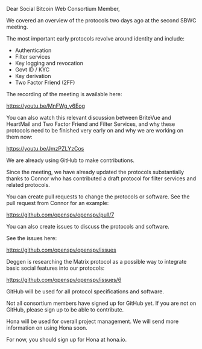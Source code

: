 Dear Social Bitcoin Web Consortium Member,

We covered an overview of the protocols two days ago at the second SBWC meeting.

The most important early protocols revolve around identity and include:

* Authentication
* Filter services
* Key logging and revocation
* Govt ID / KYC
* Key derivation
* Two Factor Friend (2FF)

The recording of the meeting is available here:

https://youtu.be/MnFWg_y6Eog

You can also watch this relevant discussion between BriteVue and HeartMail and Two Factor Friend and Filter Services, and why these protocols need to be finished very early on and why we are working on them now:

https://youtu.be/JmzPZLYzCos

We are already using GitHub to make contributions.

Since the meeting, we have already updated the protocols substantially thanks to Connor who has contributed a draft protocol for filter services and related protocols.

You can create pull requests to change the protocols or software. See the pull request from Connor for an example:

https://github.com/openspv/openspv/pull/7

You can also create issues to discuss the protocols and software.

See the issues here:

https://github.com/openspv/openspv/issues

Deggen is researching the Matrix protocol as a possible way to integrate basic social features into our protocols:

https://github.com/openspv/openspv/issues/6

GitHub will be used for all protocol specifications and software.

Not all consortium members have signed up for GitHub yet. If you are not on GitHub, please sign up to be able to contribute.

Hona will be used for overall project management. We will send more information on using Hona soon.

For now, you should sign up for Hona at hona.io.
